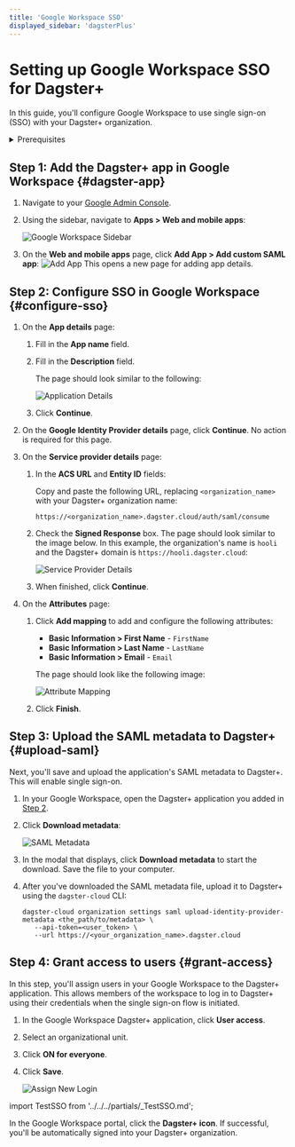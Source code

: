 ```yaml
---
title: 'Google Workspace SSO'
displayed_sidebar: 'dagsterPlus'
---
```


# Setting up Google Workspace SSO for Dagster+

In this guide, you'll configure Google Workspace to use single sign-on (SSO) with your Dagster+ organization.

<details>
  <summary>Prerequisites</summary>

To complete the steps in this guide, you'll need:

- **The following in Google**:
  - An existing Google account
  - [Workspace Admin permissions](https://support.google.com/a/answer/6365252?hl=en&ref_topic=4388346)
- **To install the [`dagster-cloud` CLI](/todo)**
- **The following in Dagster+:**
  - A Pro plan
  - [Access to a user token](/todo)
  - [Organization Admin permissions](/dagster-plus/access/rbac/user-roles-permissions) in your organization

</details>

## Step 1: Add the Dagster+ app in Google Workspace \{#dagster-app}

1. Navigate to your [Google Admin Console](https://admin.google.com).
2. Using the sidebar, navigate to **Apps > Web and mobile apps**:

   ![Google Workspace Sidebar](/img/placeholder.svg)

3. On the **Web and mobile apps** page, click **Add App > Add custom SAML app**:
   ![Add App](/img/placeholder.svg)
   This opens a new page for adding app details.

## Step 2: Configure SSO in Google Workspace \{#configure-sso}

1. On the **App details** page:
    1. Fill in the **App name** field.
    2. Fill in the **Description** field.

       The page should look similar to the following:

       ![Application Details](/img/placeholder.svg)

    3. Click **Continue**.

2. On the **Google Identity Provider details** page, click **Continue**. No action is required for this page.
3. On the **Service provider details** page:
    1.  In the **ACS URL** and **Entity ID** fields:

        Copy and paste the following URL, replacing `<organization_name>` with your Dagster+ organization name:

        ```
        https://<organization_name>.dagster.cloud/auth/saml/consume
        ```

    2.  Check the **Signed Response** box. The page should look similar to the image below. In this example, the organization's name is `hooli` and the Dagster+ domain is `https://hooli.dagster.cloud`:

        ![Service Provider Details](/img/placeholder.svg)

    3.  When finished, click **Continue**.
4.  On the **Attributes** page:
    1. Click **Add mapping** to add and configure the following attributes:

       - **Basic Information > First Name** - `FirstName`
       - **Basic Information > Last Name** - `LastName`
       - **Basic Information > Email** - `Email`

       The page should look like the following image:

       ![Attribute Mapping](/img/placeholder.svg)

    2. Click **Finish**.

## Step 3: Upload the SAML metadata to Dagster+ \{#upload-saml}

Next, you'll save and upload the application's SAML metadata to Dagster+. This will enable single sign-on.

1. In your Google Workspace, open the Dagster+ application you added in [Step 2](#step-2-configure-sso-in-google-workspace).
2. Click **Download metadata**:

   ![SAML Metadata](/img/placeholder.svg)

3. In the modal that displays, click **Download metadata** to start the download. Save the file to your computer.
4. After you've downloaded the SAML metadata file, upload it to Dagster+ using the `dagster-cloud` CLI:

   ```shell
   dagster-cloud organization settings saml upload-identity-provider-metadata <the_path/to/metadata> \
      --api-token=<user_token> \
      --url https://<your_organization_name>.dagster.cloud
   ```

## Step 4: Grant access to users \{#grant-access}

In this step, you'll assign users in your Google Workspace to the Dagster+ application. This allows members of the workspace to log in to Dagster+ using their credentials when the single sign-on flow is initiated.

1. In the Google Workspace Dagster+ application, click **User access**.
2. Select an organizational unit.
3. Click **ON for everyone**.
4. Click **Save**.

   ![Assign New Login](/img/placeholder.svg)

import TestSSO from '../../../partials/\_TestSSO.md';

<TestSSO />

In the Google Workspace portal, click the **Dagster+ icon**. If successful, you'll be automatically signed into your Dagster+ organization.
